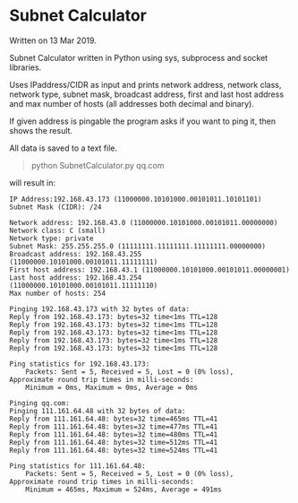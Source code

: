 # Subnet Calculator
Written on 13 Mar 2019.

Subnet Calculator written in Python using sys, subprocess and socket libraries.

Uses IPaddress/CIDR as input and prints network address, network class, network type, subnet mask, 
broadcast address, first and last host address and max number of hosts (all addresses both decimal and binary).

If given address is pingable the program asks if you want to ping it, then shows the result.

All data is saved to a text file.

> python SubnetCalculator.py qq.com

will result in:

```
IP Address:192.168.43.173 (11000000.10101000.00101011.10101101)
Subnet Mask (CIDR): /24

Network address: 192.168.43.0 (11000000.10101000.00101011.00000000)
Network class: C (small)
Network type: private
Subnet Mask: 255.255.255.0 (11111111.11111111.11111111.00000000)
Broadcast address: 192.168.43.255 (11000000.10101000.00101011.11111111)
First host address: 192.168.43.1 (11000000.10101000.00101011.00000001)
Last host address: 192.168.43.254 (11000000.10101000.00101011.11111110)
Max number of hosts: 254

Pinging 192.168.43.173 with 32 bytes of data:
Reply from 192.168.43.173: bytes=32 time<1ms TTL=128
Reply from 192.168.43.173: bytes=32 time<1ms TTL=128
Reply from 192.168.43.173: bytes=32 time<1ms TTL=128
Reply from 192.168.43.173: bytes=32 time<1ms TTL=128
Reply from 192.168.43.173: bytes=32 time<1ms TTL=128

Ping statistics for 192.168.43.173:
    Packets: Sent = 5, Received = 5, Lost = 0 (0% loss),
Approximate round trip times in milli-seconds:
    Minimum = 0ms, Maximum = 0ms, Average = 0ms

Pinging qq.com:
Pinging 111.161.64.48 with 32 bytes of data:
Reply from 111.161.64.48: bytes=32 time=465ms TTL=41
Reply from 111.161.64.48: bytes=32 time=477ms TTL=41
Reply from 111.161.64.48: bytes=32 time=480ms TTL=41
Reply from 111.161.64.48: bytes=32 time=512ms TTL=41
Reply from 111.161.64.48: bytes=32 time=524ms TTL=41

Ping statistics for 111.161.64.48:
    Packets: Sent = 5, Received = 5, Lost = 0 (0% loss),
Approximate round trip times in milli-seconds:
    Minimum = 465ms, Maximum = 524ms, Average = 491ms
```
